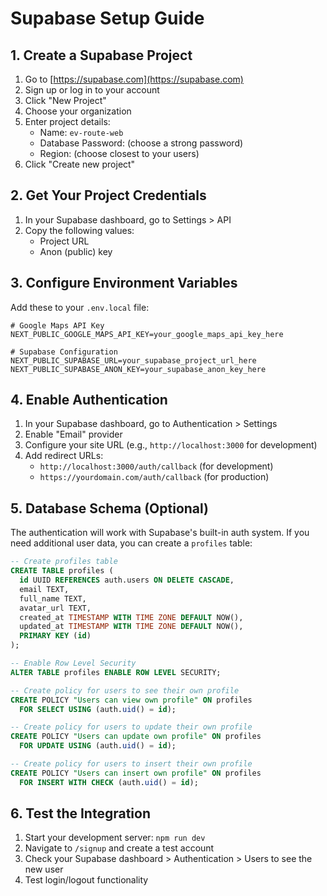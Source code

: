 # Supabase Setup Guide

## 1. Create a Supabase Project

1. Go to [https://supabase.com](https://supabase.com)
2. Sign up or log in to your account
3. Click "New Project"
4. Choose your organization
5. Enter project details:
   - Name: `ev-route-web`
   - Database Password: (choose a strong password)
   - Region: (choose closest to your users)
6. Click "Create new project"

## 2. Get Your Project Credentials

1. In your Supabase dashboard, go to Settings > API
2. Copy the following values:
   - Project URL
   - Anon (public) key

## 3. Configure Environment Variables

Add these to your `.env.local` file:

```env
# Google Maps API Key
NEXT_PUBLIC_GOOGLE_MAPS_API_KEY=your_google_maps_api_key_here

# Supabase Configuration
NEXT_PUBLIC_SUPABASE_URL=your_supabase_project_url_here
NEXT_PUBLIC_SUPABASE_ANON_KEY=your_supabase_anon_key_here
```

## 4. Enable Authentication

1. In your Supabase dashboard, go to Authentication > Settings
2. Enable "Email" provider
3. Configure your site URL (e.g., `http://localhost:3000` for development)
4. Add redirect URLs:
   - `http://localhost:3000/auth/callback` (for development)
   - `https://yourdomain.com/auth/callback` (for production)

## 5. Database Schema (Optional)

The authentication will work with Supabase's built-in auth system. If you need additional user data, you can create a `profiles` table:

```sql
-- Create profiles table
CREATE TABLE profiles (
  id UUID REFERENCES auth.users ON DELETE CASCADE,
  email TEXT,
  full_name TEXT,
  avatar_url TEXT,
  created_at TIMESTAMP WITH TIME ZONE DEFAULT NOW(),
  updated_at TIMESTAMP WITH TIME ZONE DEFAULT NOW(),
  PRIMARY KEY (id)
);

-- Enable Row Level Security
ALTER TABLE profiles ENABLE ROW LEVEL SECURITY;

-- Create policy for users to see their own profile
CREATE POLICY "Users can view own profile" ON profiles
  FOR SELECT USING (auth.uid() = id);

-- Create policy for users to update their own profile
CREATE POLICY "Users can update own profile" ON profiles
  FOR UPDATE USING (auth.uid() = id);

-- Create policy for users to insert their own profile
CREATE POLICY "Users can insert own profile" ON profiles
  FOR INSERT WITH CHECK (auth.uid() = id);
```

## 6. Test the Integration

1. Start your development server: `npm run dev`
2. Navigate to `/signup` and create a test account
3. Check your Supabase dashboard > Authentication > Users to see the new user
4. Test login/logout functionality
